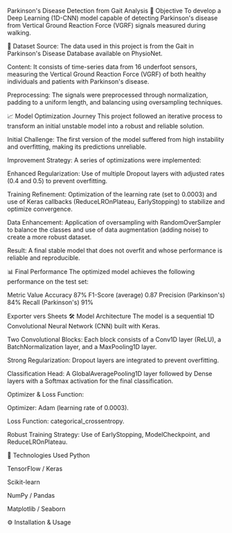 Parkinson's Disease Detection from Gait Analysis
🎯 Objective
To develop a Deep Learning (1D-CNN) model capable of detecting Parkinson's disease from Vertical Ground Reaction Force (VGRF) signals measured during walking.

💾 Dataset
Source: The data used in this project is from the Gait in Parkinson's Disease Database available on PhysioNet.

Content: It consists of time-series data from 16 underfoot sensors, measuring the Vertical Ground Reaction Force (VGRF) of both healthy individuals and patients with Parkinson's disease.

Preprocessing: The signals were preprocessed through normalization, padding to a uniform length, and balancing using oversampling techniques.

📈 Model Optimization Journey
This project followed an iterative process to transform an initial unstable model into a robust and reliable solution.

Initial Challenge: The first version of the model suffered from high instability and overfitting, making its predictions unreliable.

Improvement Strategy: A series of optimizations were implemented:

Enhanced Regularization: Use of multiple Dropout layers with adjusted rates (0.4 and 0.5) to prevent overfitting.

Training Refinement: Optimization of the learning rate (set to 0.0003) and use of Keras callbacks (ReduceLROnPlateau, EarlyStopping) to stabilize and optimize convergence.

Data Enhancement: Application of oversampling with RandomOverSampler to balance the classes and use of data augmentation (adding noise) to create a more robust dataset.

Result: A final stable model that does not overfit and whose performance is reliable and reproducible.

📊 Final Performance
The optimized model achieves the following performance on the test set:

Metric	Value
Accuracy	87%
F1-Score (average)	0.87
Precision (Parkinson's)	84%
Recall (Parkinson's)	91%

Exporter vers Sheets
🛠️ Model Architecture
The model is a sequential 1D Convolutional Neural Network (CNN) built with Keras.

Two Convolutional Blocks: Each block consists of a Conv1D layer (ReLU), a BatchNormalization layer, and a MaxPooling1D layer.

Strong Regularization: Dropout layers are integrated to prevent overfitting.

Classification Head: A GlobalAveragePooling1D layer followed by Dense layers with a Softmax activation for the final classification.

Optimizer & Loss Function:

Optimizer: Adam (learning rate of 0.0003).

Loss Function: categorical_crossentropy.

Robust Training Strategy: Use of EarlyStopping, ModelCheckpoint, and ReduceLROnPlateau.

🚀 Technologies Used
Python

TensorFlow / Keras

Scikit-learn

NumPy / Pandas

Matplotlib / Seaborn

⚙️ Installation & Usage
